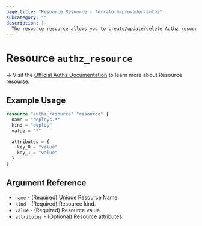 ```yaml
---
page_title: "Resource Resource - terraform-provider-authz"
subcategory: ""
description: |-
  The resource resource allows you to create/update/delete Authz resources.
---
```


# Resource `authz_resource`

-> Visit the [Official Authz Documentation](https://docs.authz.fr/#/) to learn more about Resource resourse.

## Example Usage

```terraform
resource "authz_resource" "resource" {
  name = "deploys.*"
  kind = "deploy"
  value = "*"

  attributes = {
    key_0 = "value"
    key_1 = "value"
  }
}
```

## Argument Reference

- `name` - (Required) Unique Resource Name.
- `kind` - (Required) Resource kind.
- `value` - (Required) Resource value.
- `attributes` - (Optional) Resource attributes.
